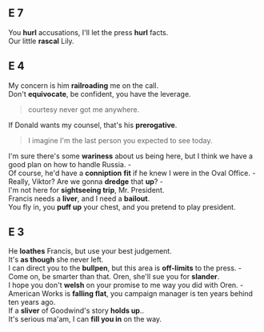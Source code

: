 
## E 7  
You **hurl** accusations, I'll let the press **hurl** facts.  
Our little **rascal** Lily.  

## E 4  
My concern is him **railroading** me on the call.  
Don't **equivocate**, be confident, you have the leverage.  
> courtesy never got me anywhere.  

If Donald wants my counsel, that's his **prerogative**.  
> I imagine I'm the last person you expected to see today.  

I'm sure there's some **wariness** about us being here, but I think we have a good plan on how to handle Russia. -    
Of course, he'd have a **conniption** **fit** if he knew I were in the Oval Office. -  
Really, Viktor? Are we gonna **dredge** that **up**? -  
I'm not here for **sightseeing trip**, Mr. President.  
Francis needs a **liver**, and I need a **bailout**.  
You fly in, you **puff up** your chest, and you pretend to play president.  

## E 3  
He **loathes** Francis, but use your best judgement.  
It's **as though** she never left.  
I can direct you to the **bullpen**, but this area is **off-limits** to the press. -  
Come on, be smarter than that. Oren, she'll sue you for **slander**.  
I hope you don't **welsh** on your promise to me way you did with Oren. -  
American Works is **falling flat**, you campaign manager is ten years behind ten years ago.  
If a **sliver** of Goodwind's story **holds up**..  
It's serious ma'am, I can **fill you in** on the way.  
